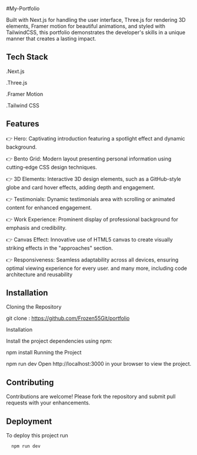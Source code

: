 #My-Portfolio


Built with Next.js for handling the user interface, Three.js for rendering 3D elements, Framer motion for beautiful animations, and styled with TailwindCSS, this portfolio demonstrates the developer's skills in a unique manner that creates a lasting impact.
## Tech Stack


.Next.js

.Three.js

.Framer Motion

.Tailwind CSS
## Features

👉 Hero: Captivating introduction featuring a spotlight effect and dynamic background.

👉 Bento Grid: Modern layout presenting personal information using cutting-edge CSS design techniques.

👉 3D Elements: Interactive 3D design elements, such as a GitHub-style globe and card hover effects, adding depth and engagement.

👉 Testimonials: Dynamic testimonials area with scrolling or animated content for enhanced engagement.

👉 Work Experience: Prominent display of professional background for emphasis and credibility.

👉 Canvas Effect: Innovative use of HTML5 canvas to create visually striking effects in the "approaches" section.

👉 Responsiveness: Seamless adaptability across all devices, ensuring optimal viewing experience for every user.
and many more, including code architecture and reusability
## Installation

Cloning the Repository

git clone : https://github.com/Frozen55Git/portfolio


Installation

Install the project dependencies using npm:

npm install
Running the Project

npm run dev
Open http://localhost:3000 in your browser to view the project.

## Contributing

Contributions are welcome! Please fork the repository and submit pull requests with your enhancements.
## Deployment

To deploy this project run

```bash
  npm run dev
```
